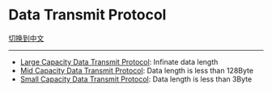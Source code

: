 # Data Transmit Protocol

[切换到中文](https://github.com/ZhuYanzhen1/CDTP/blob/master/README_CN.md)

***

- [Large Capacity Data Transmit Protocol](https://github.com/ZhuYanzhen1/CDTP/blob/master/Large%20Capacity/README.md): Infinate data length
- [Mid Capacity Data Transmit Protocol](https://github.com/ZhuYanzhen1/CDTP/blob/master/Mid%20Capacity/README.md): Data length is less than 128Byte
- [Small Capacity Data Transmit Protocol](https://github.com/ZhuYanzhen1/CDTP/blob/master/Small%20Capacity/README.md): Data length is less than 3Byte